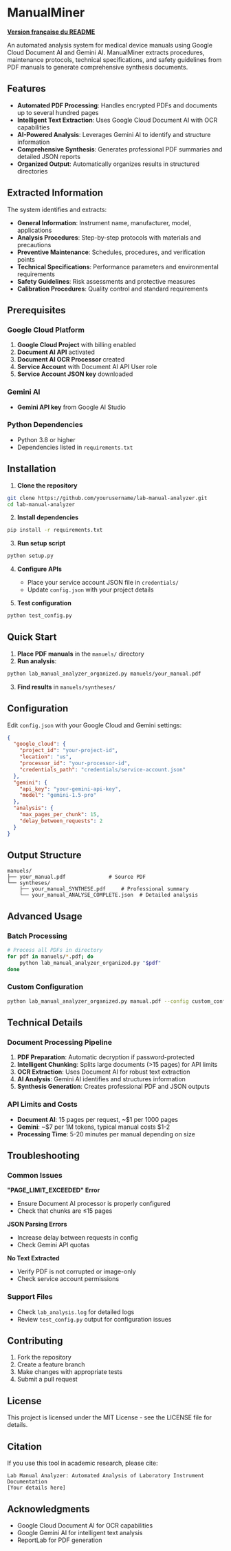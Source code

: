 # ManualMiner

**[Version française du README](README_FR.md)**

An automated analysis system for medical device manuals using Google Cloud Document AI and Gemini AI. ManualMiner extracts procedures, maintenance protocols, technical specifications, and safety guidelines from PDF manuals to generate comprehensive synthesis documents.

## Features

- **Automated PDF Processing**: Handles encrypted PDFs and documents up to several hundred pages
- **Intelligent Text Extraction**: Uses Google Cloud Document AI with OCR capabilities
- **AI-Powered Analysis**: Leverages Gemini AI to identify and structure information
- **Comprehensive Synthesis**: Generates professional PDF summaries and detailed JSON reports
- **Organized Output**: Automatically organizes results in structured directories

## Extracted Information

The system identifies and extracts:

- **General Information**: Instrument name, manufacturer, model, applications
- **Analysis Procedures**: Step-by-step protocols with materials and precautions
- **Preventive Maintenance**: Schedules, procedures, and verification points
- **Technical Specifications**: Performance parameters and environmental requirements
- **Safety Guidelines**: Risk assessments and protective measures
- **Calibration Procedures**: Quality control and standard requirements

## Prerequisites

### Google Cloud Platform
1. **Google Cloud Project** with billing enabled
2. **Document AI API** activated
3. **Document AI OCR Processor** created
4. **Service Account** with Document AI API User role
5. **Service Account JSON key** downloaded

### Gemini AI
- **Gemini API key** from Google AI Studio

### Python Dependencies
- Python 3.8 or higher
- Dependencies listed in `requirements.txt`

## Installation

1. **Clone the repository**
```bash
git clone https://github.com/yourusername/lab-manual-analyzer.git
cd lab-manual-analyzer
```

2. **Install dependencies**
```bash
pip install -r requirements.txt
```

3. **Run setup script**
```bash
python setup.py
```

4. **Configure APIs**
   - Place your service account JSON file in `credentials/`
   - Update `config.json` with your project details

5. **Test configuration**
```bash
python test_config.py
```

## Quick Start

1. **Place PDF manuals** in the `manuels/` directory
2. **Run analysis**:
```bash
python lab_manual_analyzer_organized.py manuels/your_manual.pdf
```
3. **Find results** in `manuels/syntheses/`

## Configuration

Edit `config.json` with your Google Cloud and Gemini settings:

```json
{
  "google_cloud": {
    "project_id": "your-project-id",
    "location": "us",
    "processor_id": "your-processor-id",
    "credentials_path": "credentials/service-account.json"
  },
  "gemini": {
    "api_key": "your-gemini-api-key",
    "model": "gemini-1.5-pro"
  },
  "analysis": {
    "max_pages_per_chunk": 15,
    "delay_between_requests": 2
  }
}
```

## Output Structure

```
manuels/
├── your_manual.pdf              # Source PDF
└── syntheses/
    ├── your_manual_SYNTHESE.pdf     # Professional summary
    └── your_manual_ANALYSE_COMPLETE.json  # Detailed analysis
```

## Advanced Usage

### Batch Processing
```bash
# Process all PDFs in directory
for pdf in manuels/*.pdf; do
    python lab_manual_analyzer_organized.py "$pdf"
done
```

### Custom Configuration
```bash
python lab_manual_analyzer_organized.py manual.pdf --config custom_config.json
```

## Technical Details

### Document Processing Pipeline
1. **PDF Preparation**: Automatic decryption if password-protected
2. **Intelligent Chunking**: Splits large documents (>15 pages) for API limits
3. **OCR Extraction**: Uses Document AI for robust text extraction
4. **AI Analysis**: Gemini AI identifies and structures information
5. **Synthesis Generation**: Creates professional PDF and JSON outputs

### API Limits and Costs
- **Document AI**: 15 pages per request, ~$1 per 1000 pages
- **Gemini**: ~$7 per 1M tokens, typical manual costs $1-2
- **Processing Time**: 5-20 minutes per manual depending on size

## Troubleshooting

### Common Issues

**"PAGE_LIMIT_EXCEEDED" Error**
- Ensure Document AI processor is properly configured
- Check that chunks are ≤15 pages

**JSON Parsing Errors**
- Increase delay between requests in config
- Check Gemini API quotas

**No Text Extracted**
- Verify PDF is not corrupted or image-only
- Check service account permissions

### Support Files
- Check `lab_analysis.log` for detailed logs
- Review `test_config.py` output for configuration issues

## Contributing

1. Fork the repository
2. Create a feature branch
3. Make changes with appropriate tests
4. Submit a pull request

## License

This project is licensed under the MIT License - see the LICENSE file for details.

## Citation

If you use this tool in academic research, please cite:

```
Lab Manual Analyzer: Automated Analysis of Laboratory Instrument Documentation
[Your details here]
```

## Acknowledgments

- Google Cloud Document AI for OCR capabilities
- Google Gemini AI for intelligent text analysis
- ReportLab for PDF generation